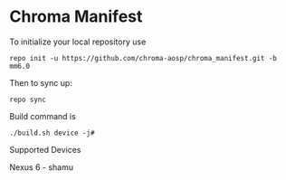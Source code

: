 Chroma Manifest
===================

To initialize your local repository use

    repo init -u https://github.com/chroma-aosp/chroma_manifest.git -b mm6.0
    

Then to sync up:

    repo sync


Build command is

    ./build.sh device -j#


Supported Devices

   Nexus 6 - shamu



